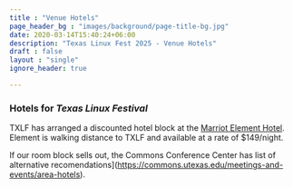 ```yaml
---
title : "Venue Hotels"
page_header_bg : "images/background/page-title-bg.jpg"
date: 2020-03-14T15:40:24+06:00
description: "Texas Linux Fest 2025 - Venue Hotels"
draft : false
layout : "single"
ignore_header: true

---
```


### Hotels for _Texas Linux Festival_

TXLF has arranged a discounted hotel block at the [Marriot Element Hotel](https://www.marriott.com/event-reservations/reservation-link.mi?id=1757085354036&key=GRP&app=resvlink).  Element is walking distance to TXLF and available at a rate of $149/night.

If our room block sells out, the Commons Conference Center has list of alternative recomendations](https://commons.utexas.edu/meetings-and-events/area-hotels).  
